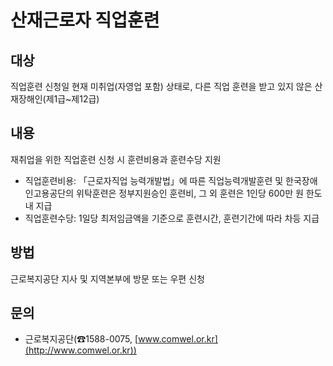 # 산재근로자 직업훈련

## 대상
직업훈련 신청일 현재 미취업(자영업 포함) 상태로, 다른 직업 훈련을 받고 있지 않은 산재장해인(제1급~제12급)

## 내용
재취업을 위한 직업훈련 신청 시 훈련비용과 훈련수당 지원
- 직업훈련비용: 「근로자직업 능력개발법」에 따른 직업능력개발훈련 및 한국장애인고용공단의 위탁훈련은 정부지원승인 훈련비, 그 외 훈련은 1인당 600만 원 한도 내 지급
- 직업훈련수당: 1일당 최저임금액을 기준으로 훈련시간, 훈련기간에 따라 차등 지급

## 방법
근로복지공단 지사 및 지역본부에 방문 또는 우편 신청

## 문의
- 근로복지공단(☎1588-0075, [www.comwel.or.kr](http://www.comwel.or.kr))
